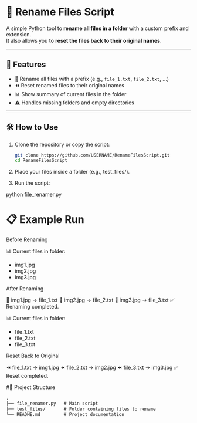 # 📂 Rename Files Script

A simple Python tool to **rename all files in a folder** with a custom prefix and extension.  
It also allows you to **reset the files back to their original names**.

---

## 🚀 Features
- 🔄 Rename all files with a prefix (e.g., `file_1.txt`, `file_2.txt`, …)  
- ⏪ Reset renamed files to their original names  
- 📊 Show summary of current files in the folder  
- ⚠️ Handles missing folders and empty directories  

---

## 🛠️ How to Use

1. Clone the repository or copy the script:
   ```bash
   git clone https://github.com/USERNAME/RenameFilesScript.git
   cd RenameFilesScript
   ```

2. Place your files inside a folder (e.g., test_files/).

3. Run the script:

python file_renamer.py


# 📋 Example Run
Before Renaming

📊 Current files in folder:
- img1.jpg
- img2.jpg
- img3.jpg


After Renaming

🔄 img1.jpg → file_1.txt
🔄 img2.jpg → file_2.txt
🔄 img3.jpg → file_3.txt
✅ Renaming completed.

📊 Current files in folder:
- file_1.txt
- file_2.txt
- file_3.txt


Reset Back to Original

⏪ file_1.txt → img1.jpg
⏪ file_2.txt → img2.jpg
⏪ file_3.txt → img3.jpg
✅ Reset completed.



#📂 Project Structure
```markdown
.
├── file_renamer.py   # Main script
├── test_files/       # Folder containing files to rename
└── README.md         # Project documentation
```
